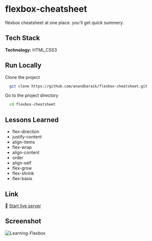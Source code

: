 # flexbox-cheatsheet

flexbox cheatsheet at one place. you'll get quick summery.

## Tech Stack

**Technology:** HTML,CSS3

## Run Locally

Clone the project

```bash
  git clone https://github.com/anandbaraik/flexbox-cheatsheet.git
```

Go to the project directory

```bash
  cd flexbox-cheatsheet
```

## Lessons Learned

- flex-direction
- justify-content
- align-items
- flex-wrap
- align-content
- order
- align-self
- flex-grow
- flex-shrink
- flex-basis

## Link

🔗 [Start live server](https://marketplace.visualstudio.com/items?itemName=ritwickdey.LiveServer)

## Screenshot

![Learning-Flexbox](https://user-images.githubusercontent.com/31516195/164050127-d75262b2-9150-4fff-8163-94babe492100.png)
